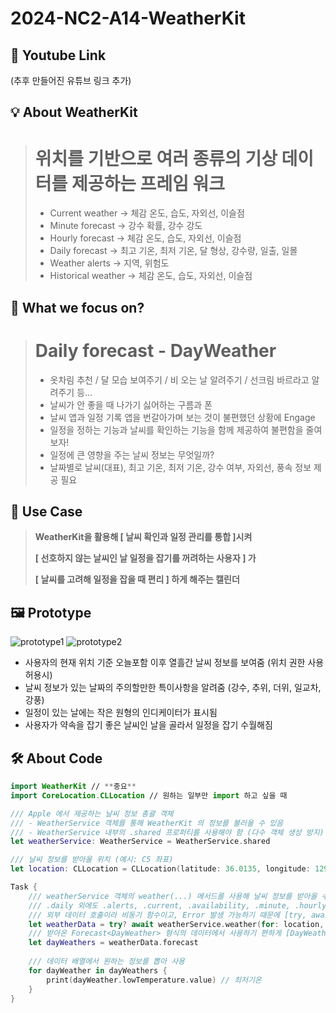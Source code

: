 # 2024-NC2-A14-WeatherKit
## 🎥 Youtube Link
(추후 만들어진 유튜브 링크 추가)

## 💡 About WeatherKit

> # **위치를 기반으로 여러 종류의 기상 데이터를 제공하는 프레임 워크**
> 
> - Current weather -> 체감 온도, 습도, 자외선, 이슬점
> - Minute forecast -> 강수 확률, 강수 강도
> - Hourly forecast -> 체감 온도, 습도, 자외선, 이슬점
> - Daily forecast -> 최고 기온, 최저 기온, 달 형상, 강수량, 일출, 일몰
> - Weather alerts -> 지역, 위험도
> - Historical weather -> 체감 온도, 습도, 자외선, 이슬점

## 🎯 What we focus on?

> # Daily forecast - DayWeather
> 
> - 옷차림 추천 / 달 모습 보여주기 / 비 오는 날 알려주기 / 선크림 바르라고 알려주기 등…
> - 날씨가 안 좋을 때 나가기 싫어하는 구름과 폰
> - 날씨 앱과 일정 기록 앱을 번갈아가며 보는 것이 불편했던 상황에 Engage
> - 일정을 정하는 기능과 날씨를 확인하는 기능을 함께 제공하여 불편함을 줄여보자!
> - 일정에 큰 영향을 주는 날씨 정보는 무엇일까?
> - 날짜별로 날씨(대표), 최고 기온, 최저 기온, 강수 여부, 자외선, 풍속 정보 제공 필요

## 💼 Use Case

> **WeatherKit을 활용해 [ 날씨 확인과 일정 관리를 통합 ]시켜**
> 
> 
> **[ 선호하지 않는 날씨인 날 일정을 잡기를 꺼려하는 사용자 ] 가**
> 
> **[ 날씨를 고려해 일정을 잡을 때 편리 ] 하게 해주는 캘린더**
>

## 🖼️ Prototype

![prototype1](https://github.com/YunKi-H/2024-NC2-A14-WeatherKit/assets/80469941/dd1636e9-faa5-4c8b-b3fa-45ef321b8a8c)
![prototype2](https://github.com/YunKi-H/2024-NC2-A14-WeatherKit/assets/80469941/f13276cd-9738-4b73-92d1-c5fd07726907)


- 사용자의 현재 위치 기준 오늘포함 이후 열흘간 날씨 정보를 보여줌 (위치 권한 사용 허용시)
- 날씨 정보가 있는 날짜의 주의할만한 특이사항을 알려줌 (강수, 추위, 더위, 일교차, 강풍)
- 일정이 있는 날에는 작은 원형의 인디케이터가 표시됨
- 사용자가 약속을 잡기 좋은 날씨인 날을 골라서 일정을 잡기 수월해짐

## 🛠️ About Code

```swift
import WeatherKit // **중요**
import CoreLocation.CLLocation // 원하는 일부만 import 하고 싶을 때

/// Apple 에서 제공하는 날씨 정보 총괄 객체
/// - WeatherService 객체를 통해 WeatherKit 의 정보를 불러올 수 있음
/// - WeatherService 내부의 .shared 프로퍼티를 사용해야 함 (다수 객체 생성 방지)
let weatherService: WeatherService = WeatherService.shared

/// 날씨 정보를 받아올 위치 (예시: C5 좌표)
let location: CLLocation = CLLocation(latitude: 36.0135, longitude: 129.3263)

Task {
	/// weatherService 객체의 weather(...) 메서드를 사용해 날씨 정보를 받아올 수 있음
	/// .daily 외에도 .alerts, .current, .availability, .minute, .hourly 등 원하는 종류의 데이터 호출 가능
	/// 외부 데이터 호출이라 비동기 함수이고, Error 발생 가능하기 때문에 [try, await] 키워드 사용 필요
	let weatherData = try? await weatherService.weather(for: location, including: .daily)
	/// 받아온 Forecast<DayWeather> 형식의 데이터에서 사용하기 편하게 [DayWeather] 형식(배열)으로 변환
	let dayWeathers = weatherData.forecast
	
	/// 데이터 배열에서 원하는 정보를 뽑아 사용
	for dayWeather in dayWeathers {
		print(dayWeather.lowTemperature.value) // 최저기온
	}
}
```
